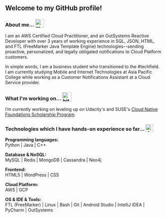 ## Welcome to my GitHub profile! 

### About me...  <img width="28" style="vertical-align:text-bottom;" src="https://emojis.slackmojis.com/emojis/images/1563480763/5999/meow_party.gif?1563480763" alt="meow party" />

I am an AWS Certified Cloud Practitioner, and an OutSystems Reactive Developer with over 3 years of working experience in SQL, JSON, HTML, and FTL (FreeMarker Java Template Engine) technologies--sending proactive, personalized, and legally obligated notifications to Cloud Platform customers.

In simple words, I am a business student who transitioned to the #techfield. I am currently studying Mobile and Internet Technologies at Asia Pacific College while working as a Customer Notifications Assistant at a Cloud Service provider.

### What I'm working on... <img width="30" style="vertical-align:text-bottom;" src="https://emojis.slackmojis.com/emojis/images/1616844216/24572/hit-head.gif" alt="hit head">
I’m currently working on leveling up on Udacity's and SUSE's <a href="https://www.udacity.com/scholarships/suse-cloud-native-foundations-scholarship" target="_blank">Cloud Native Foundations Scholarship Program</a>.

### Technologies which I have hands-on experience so far... <img width="25" style="vertical-align:text-bottom;" src="https://emojis.slackmojis.com/emojis/images/1620249303/36137/doge_dance.gif" alt="doge dance">

**Programming languages:**<br/>
Python | Java | C++

**Database & NoSQL:**<br/>
MySQL | Redis | MongoDB | Cassandra | Neo4j

**Frontend:**<br/>
HTML5 | WordPress | CSS

**Cloud Platform:**<br/>
AWS | GCP

**OS & IDE & Tools:**<br/>
FTL (FreeMarker) | Linux | Bash | Git | Android Studio | IntelliJ IDEA | PyCharm | OutSystems




<!--
**zarexalvindaria/zarexalvindaria** is a ✨ _special_ ✨ repository because its `README.md` (this file) appears on your GitHub profile.

Here are some ideas to get you started:



- 🔭 I’m currently working on ...
- 🌱 I’m currently learning ...
- 👯 I’m looking to collaborate on ...
- 🤔 I’m looking for help with ...
- 💬 Ask me about ...
- 📫 How to reach me: ...
- 😄 Pronouns: ...
- ⚡ Fun fact: ...
-->
